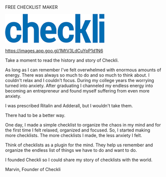 FREE CHECKLIST MAKER

![FREE CHECKLIST](https://github.com/ywangnccu/ywang/blob/main/images/FREECHECKLIST.png)

https://images.app.goo.gl/1MtV3LdCuYpP1d1N6

Take a moment to read the history and story of Checkli. 

As long as I can remember I've felt overwhelmed with enormous amounts of energy. 
There was always so much to do and so much to think about. I couldn't relax and I couldn't focus.
During my college years the worrying turned into anxiety. 
After graduating I channeled my endless energy into becoming an entrepreneur and found myself suffering from even more anxiety.

I was prescribed Ritalin and Adderall, but I wouldn't take them.

There had to be a better way.

One day, I made a simple checklist to organize the chaos in my mind and for the first time I felt relaxed, organized and focused. 
So, I started making more checklists. The more checklists I made, the less anxiety I felt.

Think of checklists as a plugin for the mind. They help us remember and organize the endless list of things we have to do and want to do.

I founded Checkli so I could share my story of checklists with the world.

Marvin,
Founder of Checkli
